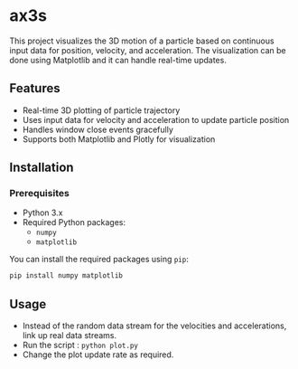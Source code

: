 # ax3s

This project visualizes the 3D motion of a particle based on continuous input data for position, velocity, and acceleration. The visualization can be done using Matplotlib and it can handle real-time updates.

## Features

- Real-time 3D plotting of particle trajectory
- Uses input data for velocity and acceleration to update particle position
- Handles window close events gracefully
- Supports both Matplotlib and Plotly for visualization

## Installation

### Prerequisites

- Python 3.x
- Required Python packages:
  - `numpy`
  - `matplotlib`

You can install the required packages using `pip`:

```sh
pip install numpy matplotlib
```
## Usage
- Instead of the random data stream for the velocities and accelerations, link up real data streams.
- Run the script : ```python plot.py```
- Change the plot update rate as required.

